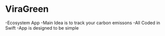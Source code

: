 # ViraGreen
-Ecosystem App
-Main Idea is to track your carbon emissons
-All Coded in Swift
-App is designed to be simple 
